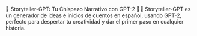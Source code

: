 🚀 Storyteller-GPT: Tu Chispazo Narrativo con GPT-2 🧙‍♂️
Storyteller-GPT es un generador de ideas e inicios de cuentos en español, usando GPT-2, perfecto para despertar tu creatividad y dar el primer paso en cualquier historia.
